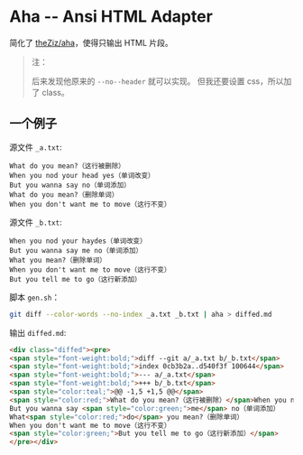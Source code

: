 Aha -- Ansi HTML Adapter
========================

简化了 [theZiz/aha](https://github.com/theZiz/aha)，使得只输出 HTML 片段。

> 注：
>
> 后来发现他原来的 `--no--header` 就可以实现。
> 但我还要设置 css，所以加了 class。

一个例子
--------

源文件 `_a.txt`:

```plain
What do you mean?（这行被删除）
When you nod your head yes（单词改变）
But you wanna say no（单词添加）
What do you mean?（删除单词）
When you don't want me to move（这行不变）
```
    
源文件 `_b.txt`:

```plain
When you nod your haydes（单词改变）
But you wanna say me no（单词添加）
What you mean?（删除单词）
When you don't want me to move（这行不变）
But you tell me to go（这行新添加）
```

脚本 `gen.sh`：

```bash
git diff --color-words --no-index _a.txt _b.txt | aha > diffed.md
```

输出 `diffed.md`:

```html
<div class="diffed"><pre>
<span style="font-weight:bold;">diff --git a/_a.txt b/_b.txt</span>
<span style="font-weight:bold;">index 0cb3b2a..d540f3f 100644</span>
<span style="font-weight:bold;">--- a/_a.txt</span>
<span style="font-weight:bold;">+++ b/_b.txt</span>
<span style="color:teal;">@@ -1,5 +1,5 @@</span>
<span style="color:red;">What do you mean?（这行被删除）</span>When you nod your <span style="color:red;">head yes（单词改变）</span><span style="color:green;">haydes（单词改变）</span>
But you wanna say <span style="color:green;">me</span> no（单词添加）
What<span style="color:red;">do</span> you mean?（删除单词）
When you don't want me to move（这行不变）
<span style="color:green;">But you tell me to go（这行新添加）</span>
</pre></div>
```